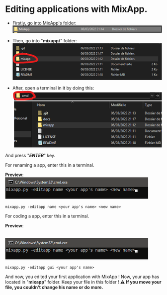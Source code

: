 # Editing applications with MixApp.

- Firstly, go into MixApp's folder:
<br><img src="screens/screen1.png"></img>

- Then, go into "**mixapp/**" folder:
<br><img src="screens/screen2.png"></img>

- After, open a terminal in it by doing this:
<br><img src="screens/screen3.png"></img>

And press "***ENTER***" key.

For renaming a app, enter this in a terminal.

**Preview**:
<br><img src="screens/screen6.png"></img>

````batch
mixapp.py -editapp name <your app's name> <new name>
````

For coding a app, enter this in a terminal.

**Preview**:

<br><img src="screens/screen7.png"></img>

````batch
mixapp.py -editapp gui <your app's name>
````

And now, you edited your first application with MixApp !
Now, your app has located in "**mixapp**" folder. Keep your file in this folder !
⚠ **If you move your file, you couldn't change his name or do more.**
